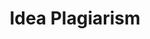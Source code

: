 ---
word: "true"

types: "word"

title: "Idea Plagiarism"

categories: ['']

tags: ['Idea', 'Plagiarism']

arabic: 'سرقة اﻷفكار'

arexps: []

enwords: ['Idea Plagiarism']

enexps: []

arlexicons: 'س'

enlexicons: 'I'

authors: ['Ruqayya Roshdy']

translators: ['X']

citations: 'تطبيقات أساسية في المعالجة الآلية للغة العربية'

sources: 'مركز الملك عبدالله بن عبدالعزيز الدولي لخدمة اللغة العربية'

slug: ""
---